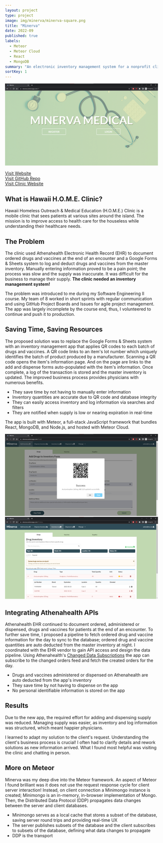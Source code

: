 ```yaml
---
layout: project
type: project
image: img/minerva/minerva-square.png
title: "Minerva"
date: 2022-09
published: true
labels:
  - Meteor
  - Meteor Cloud
  - React
  - MongoDB
summary: "An electronic inventory management system for a nonprofit clinic."
sortKey: 1
---
```


<img class="img-fluid" src="../img/minerva/minerva-home-page.png">

[Visit Website](https://minerva.meteorapp.com/)  
[Visit GitHub Repo](https://github.com/guanhongl/minerva-matrp)  
[Visit Clinic Website](https://sites.google.com/view/hawaiihomeproject/about)  

## What is Hawaii H.O.M.E. Clinic?

Hawaii Homeless Outreach & Medical Education (H.O.M.E.) Clinic is a mobile clinic that sees patients at various sites around the island. The mission is to improve access to health care for the houseless while understanding their healthcare needs. 

## The Problem

The clinic used Athenahealth Electronic Health Record (EHR) to document ordered drugs and vaccines at the end of an encounter and a Google Forms & Sheets system to log and deduct drugs and vaccines from the master inventory. Manually entering information proved to be a pain point; the process was slow and the supply was inaccurate. It was difficult for the business to manage their supply. **The clinic needed an inventory management system!** 

The problem was introduced to me during my Software Engineering II course. My team of 8 worked in short sprints with regular communication and using GitHub Project Boards and Issues for agile project management. The app was largely incomplete by the course end, thus, I volunteered to continue and push it to production. 

## Saving Time, Saving Resources

The proposed solution was to replace the Google Forms & Sheets system with an inventory management app that applies QR codes to each batch of drugs and vaccines. A QR code links to an item's lot number which uniquely identifies the batch of product produced by a manufacturer. Scanning a QR code opens the item's information page. And on the page are links to the add and dispense forms auto-populated with the item's information. Once complete, a log of the transaction is stored and the master inventory is updated. The improved business process provides physicians with numerous benefits. 

- They save time by not having to manually enter information
- Inventory quantities are accurate due to QR code and database integrity
- They can easily access inventory and log information via searches and filters
- They are notified when supply is low or nearing expiration in real-time

The app is built with Meteor, a full-stack JavaScript framework that bundles React, MongoDB, and Node.js, and hosted with Meteor Cloud. 

<div class="container text-center">
  <div class="row">
    <div class="col">
      <img src="../img/minerva/minerva-qr-code.png" class="img-fluid">
    </div>
    <div class="col">
      <img src="../img/minerva/minerva-log-page.png" class="img-fluid">
    </div>
  </div>
</div>

## Integrating Athenahealth APIs

Athenahealth EHR continued to document ordered, administered or dispensed, drugs and vaccines for patients at the end of an encounter. To further save time, I proposed a pipeline to fetch ordered drug and vaccine information for the day to sync to the database; ordered drug and vaccine quantities are auto deducted from the master inventory at night. I coordinated with the EHR vendor to gain API access and design the data pipeline. Using Athenahealth's [Changed Data Subscriptions](https://docs.athenahealth.com/api/guides/changed-data-subscriptions) the app can subscribe to the changed orders feed and fetch the created orders for the day. 

- Drugs and vaccines administered or dispensed on Athenahealth are auto deducted from the app's inventory
- They save time by not having to dispense on the app
- No personal identifiable information is stored on the app

## Results

Due to the new app, the required effort for adding and dispensing supply was reduced. Managing supply was easier, as inventory and log information was structured, which meant happier physicians. 

I learned to adapt my solution to the client's request. Understanding the client's business process is crucial! I often had to clarify details and rework solutions as new information arrived. What I found most helpful was visiting the clinic and chatting in person. 

## More on Meteor

Minerva was my deep dive into the Meteor framework. An aspect of Meteor I found brilliant was it does not use the request response cycle for client server interaction! Instead, on client connection a Minimongo instance is created; Minimongo is an in-memory, in-browser implementation of Mongo. Then, the Distributed Data Protocol (DDP) propagates data changes between the server and client databases. 

- Minimongo serves as a local cache that stores a subset of the database, saving server round trips and providing real-time UX
- The server publishes subsets of the database and the client subscribes to subsets of the database, defining what data changes to propagate
- DDP is the transport
